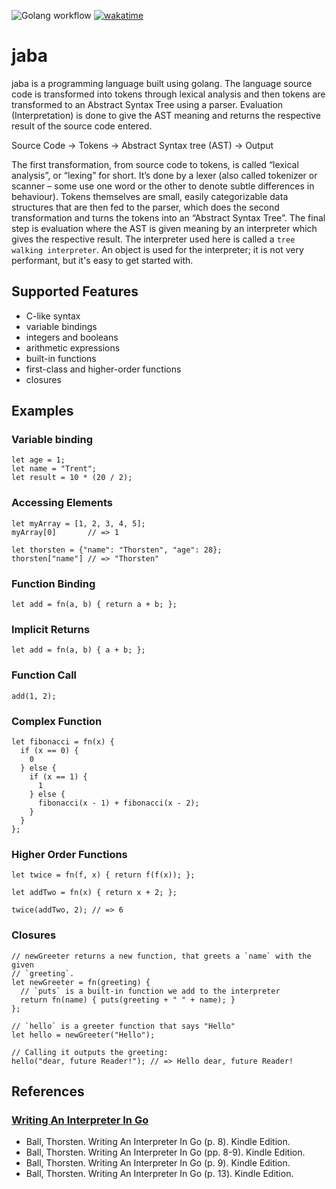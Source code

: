 ![Golang workflow](https://github.com/maxwellgithinji/jaba/actions/workflows/go.yml/badge.svg) 
[![wakatime](https://wakatime.com/badge/user/5af887ac-99ff-4b74-9e6a-34c9b421a9d6/project/018d23bd-78d1-4d92-baae-d1019d0fef51.svg)](https://wakatime.com/badge/user/5af887ac-99ff-4b74-9e6a-34c9b421a9d6/project/018d23bd-78d1-4d92-baae-d1019d0fef51)

# jaba
jaba is a programming language built using golang. The language source code is transformed into tokens through lexical analysis and then tokens are transformed to an Abstract Syntax Tree using a parser. Evaluation (Interpretation) is done to give the AST meaning and returns the respective result of the source code entered.

Source Code -> Tokens -> Abstract Syntax tree (AST) -> Output

The first transformation, from source code to tokens, is called “lexical analysis”, or “lexing” for short. It’s done by a lexer (also called tokenizer or scanner – some use one word or the other to denote subtle differences in behaviour). 
Tokens themselves are small, easily categorizable data structures that are then fed to the parser, which does the second transformation and turns the tokens into an “Abstract Syntax Tree”. The final step is evaluation where the AST is given meaning by an interpreter which gives the respective result. The interpreter used here is called a `tree walking interpreter`. An object is used for the interpreter; it is not very performant, but it's easy to get started with.

## Supported Features
- C-like syntax
- variable bindings
- integers and booleans
- arithmetic expressions
- built-in functions
- first-class and higher-order functions
- closures

## Examples 

### Variable binding
```
let age = 1;
let name = "Trent";
let result = 10 * (20 / 2);
```
### Accessing Elements
```
let myArray = [1, 2, 3, 4, 5];
myArray[0]       // => 1

let thorsten = {"name": "Thorsten", "age": 28};
thorsten["name"] // => "Thorsten"
```
### Function Binding
```
let add = fn(a, b) { return a + b; };
```

### Implicit Returns
```
let add = fn(a, b) { a + b; };
```

### Function Call
```
add(1, 2);
```
### Complex Function
```
let fibonacci = fn(x) {
  if (x == 0) {
    0
  } else {
    if (x == 1) {
      1
    } else {
      fibonacci(x - 1) + fibonacci(x - 2);
    }
  }
};
```

### Higher Order Functions
```
let twice = fn(f, x) { return f(f(x)); };

let addTwo = fn(x) { return x + 2; };

twice(addTwo, 2); // => 6
```

### Closures
```
// newGreeter returns a new function, that greets a `name` with the given
// `greeting`.
let newGreeter = fn(greeting) {
  // `puts` is a built-in function we add to the interpreter
  return fn(name) { puts(greeting + " " + name); }
};

// `hello` is a greeter function that says "Hello"
let hello = newGreeter("Hello");

// Calling it outputs the greeting:
hello("dear, future Reader!"); // => Hello dear, future Reader!
```

## References 
### [ Writing An Interpreter In Go](https://interpreterbook.com/)
- Ball, Thorsten. Writing An Interpreter In Go (p. 8). Kindle Edition.
- Ball, Thorsten. Writing An Interpreter In Go (pp. 8-9). Kindle Edition.
- Ball, Thorsten. Writing An Interpreter In Go (p. 9). Kindle Edition.
- Ball, Thorsten. Writing An Interpreter In Go (p. 13). Kindle Edition. 
